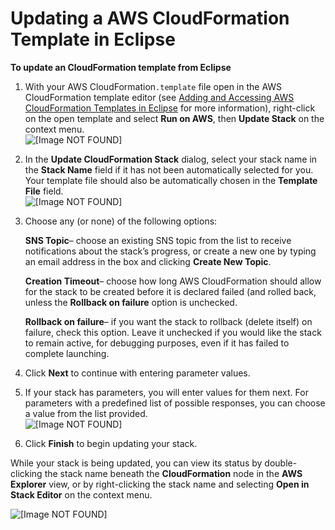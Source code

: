 # Updating a AWS CloudFormation Template in Eclipse<a name="tke-cfn-editor-update-stack"></a>

 **To update an CloudFormation template from Eclipse** 

1. With your AWS CloudFormation`.template` file open in the AWS CloudFormation template editor \(see [Adding and Accessing AWS CloudFormation Templates in Eclipse](tke-cfn-editor-adding-template.md) for more information\), right\-click on the open template and select **Run on AWS**, then **Update Stack** on the context menu\.  
![\[Image NOT FOUND\]](http://docs.aws.amazon.com/toolkit-for-eclipse/v1/user-guide/images/tke-cfn-editor-update-stack.png)

1. In the **Update CloudFormation Stack** dialog, select your stack name in the **Stack Name** field if it has not been automatically selected for you\. Your template file should also be automatically chosen in the **Template File** field\.  
![\[Image NOT FOUND\]](http://docs.aws.amazon.com/toolkit-for-eclipse/v1/user-guide/images/tke-cfn-editor-update-stack-dlg.png)

1. Choose any \(or none\) of the following options:

    **SNS Topic**– choose an existing SNS topic from the list to receive notifications about the stack’s progress, or create a new one by typing an email address in the box and clicking **Create New Topic**\.

    **Creation Timeout**– choose how long AWS CloudFormation should allow for the stack to be created before it is declared failed \(and rolled back, unless the **Rollback on failure** option is unchecked\.

    **Rollback on failure**– if you want the stack to rollback \(delete itself\) on failure, check this option\. Leave it unchecked if you would like the stack to remain active, for debugging purposes, even if it has failed to complete launching\.

1. Click **Next** to continue with entering parameter values\.

1. If your stack has parameters, you will enter values for them next\. For parameters with a predefined list of possible responses, you can choose a value from the list provided\.  
![\[Image NOT FOUND\]](http://docs.aws.amazon.com/toolkit-for-eclipse/v1/user-guide/images/tke-cfn-editor-update-stack-dlg-params.png)

1. Click **Finish** to begin updating your stack\.

While your stack is being updated, you can view its status by double\-clicking the stack name beneath the **CloudFormation** node in the **AWS Explorer** view, or by right\-clicking the stack name and selecting **Open in Stack Editor** on the context menu\.

![\[Image NOT FOUND\]](http://docs.aws.amazon.com/toolkit-for-eclipse/v1/user-guide/images/tke-cfn-editor-stack-events.png)